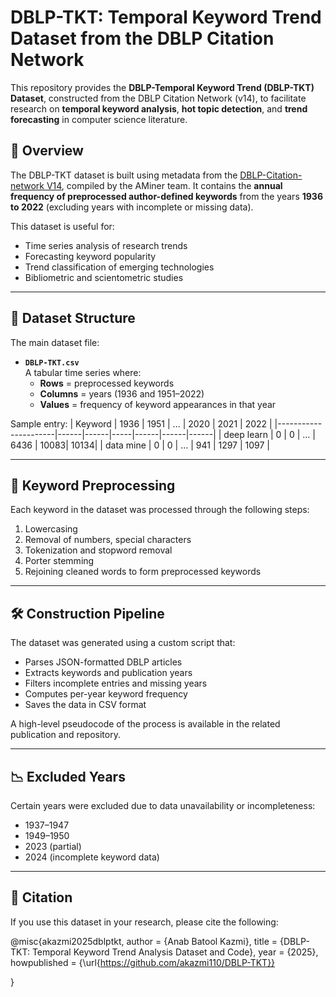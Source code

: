 # DBLP-TKT: Temporal Keyword Trend Dataset from the DBLP Citation Network

This repository provides the **DBLP-Temporal Keyword Trend (DBLP-TKT) Dataset**, constructed from the DBLP Citation Network (v14), to facilitate research on **temporal keyword analysis**, **hot topic detection**, and **trend forecasting** in computer science literature.

## 📘 Overview

The DBLP-TKT dataset is built using metadata from the [DBLP-Citation-network V14](https://www.aminer.cn/citation), compiled by the AMiner team. It contains the **annual frequency of preprocessed author-defined keywords** from the years **1936 to 2022** (excluding years with incomplete or missing data).

This dataset is useful for:
- Time series analysis of research trends
- Forecasting keyword popularity
- Trend classification of emerging technologies
- Bibliometric and scientometric studies

---

## 📂 Dataset Structure

The main dataset file:

- **`DBLP-TKT.csv`**  
  A tabular time series where:
  - **Rows** = preprocessed keywords
  - **Columns** = years (1936 and 1951–2022)
  - **Values** = frequency of keyword appearances in that year

Sample entry:
| Keyword              | 1936 | 1951 | ... | 2020 | 2021 | 2022 |
|----------------------|------|------|-----|------|------|------|
| deep learn           | 0    | 0    | ... | 6436 | 10083| 10134|
| data mine            | 0    | 0    | ... | 941  | 1297 | 1097 |

---

## 🧹 Keyword Preprocessing

Each keyword in the dataset was processed through the following steps:
1. Lowercasing
2. Removal of numbers, special characters
3. Tokenization and stopword removal
4. Porter stemming
5. Rejoining cleaned words to form preprocessed keywords

---

## 🛠️ Construction Pipeline

The dataset was generated using a custom script that:
- Parses JSON-formatted DBLP articles
- Extracts keywords and publication years
- Filters incomplete entries and missing years
- Computes per-year keyword frequency
- Saves the data in CSV format

A high-level pseudocode of the process is available in the related publication and repository.

---

## 📉 Excluded Years

Certain years were excluded due to data unavailability or incompleteness:
- 1937–1947
- 1949–1950
- 2023 (partial)
- 2024 (incomplete keyword data)

---

## 📜 Citation

If you use this dataset in your research, please cite the following:

@misc{akazmi2025dblptkt,
  author       = {Anab Batool Kazmi},
  title        = {DBLP-TKT: Temporal Keyword Trend Analysis Dataset and Code},
  year         = {2025},
  howpublished = {\url{https://github.com/akazmi110/DBLP-TKT}}
 
}




